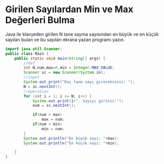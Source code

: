 # Girilen Sayılardan Min ve Max Değerleri Bulma
Java ile klavyeden girilen N tane sayma sayısından en büyük ve en küçük sayıları bulan ve bu sayıları ekrana yazan programı yazın.
```java
import java.util.Scanner;
public class Main {
    public static void main(String[] args) {
        //def
        int N,num,max=0,min = Integer.MAX_VALUE;
        Scanner sc = new Scanner(System.in);
        //input
        System.out.print("Kaç tane sayı gireceksiniz: ");
        N = sc.nextInt();
        //operation
        for (int i = 1; i <= N; i++) {
            System.out.print(i+". Sayıyı giriniz:");
            num = sc.nextInt();

            if(num > max)
                max = num;
            if(num < min)
                min = num;
        }
        System.out.println("En büyük sayı: "+max);
        System.out.println("En küçük sayı: "+min);

    }
}
```